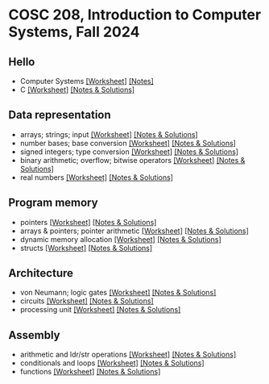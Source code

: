 # COSC 208, Introduction to Computer Systems, Fall 2024

## Hello
* Computer Systems [[Worksheet]](00_hello-systems.worksheet.html) [[Notes]](00_hello-systems.notes.html)
* C [[Worksheet]](01_hello-C.worksheet.html) [[Notes & Solutions]](01_hello-C.notes.html)

## Data representation
* arrays; strings; input [[Worksheet]](10_data-representation_arrays.worksheet.html) [[Notes & Solutions]](10_data-representation_arrays.notes.html)
* number bases; base conversion [[Worksheet]](11_data-representation_number-bases.worksheet.html) [[Notes & Solutions]](11_data-representation_number-bases.notes.html)
* signed integers; type conversion [[Worksheet]](12_data-representation_signed.worksheet.html) [[Notes & Solutions]](12_data-representation_signed.notes.html)
* binary arithmetic; overflow; bitwise operators [[Worksheet]](13_data-representation_bitwise.worksheet.html) [[Notes & Solutions]](13_data-representation_bitwise.notes.html)
* real numbers [[Worksheet]](14_data-representation_real.worksheet.html) [[Notes & Solutions]](14_data-representation_real.notes.html)

## Program memory
* pointers [[Worksheet]](20_program-memory_pointers.worksheet.html) [[Notes & Solutions]](20_program-memory_pointers.notes.html)
* arrays & pointers; pointer arithmetic [[Worksheet]](21_program-memory_arrays.worksheet.html) [[Notes & Solutions]](21_program-memory_arrays.notes.html)
* dynamic memory allocation [[Worksheet]](22_program-memory_malloc.worksheet.html) [[Notes & Solutions]](22_program-memory_malloc.notes.html)
* structs [[Worksheet]](23_program-memory_structs.worksheet.html) [[Notes & Solutions]](23_program-memory_structs.notes.html)

## Architecture
* von Neumann; logic gates [[Worksheet]](30_architecture_components.worksheet.html) [[Notes & Solutions]](30_architecture_components.notes.html)
* circuits [[Worksheet]](31_architecture_circuits.worksheet.html) [[Notes & Solutions]](31_architecture_circuits.notes.html)
* processing unit [[Worksheet]](32_architecture_processor.worksheet.html) [[Notes & Solutions]](32_architecture_processor.notes.html)

## Assembly
* arithmetic and ldr/str operations [[Worksheet]](40_assembly_operations.worksheet.html) [[Notes & Solutions]](40_assembly_operations.notes.html)
* conditionals and loops [[Worksheet]](41_assembly_branching.worksheet.html) [[Notes & Solutions]](41_assembly_branching.notes.html)
* functions [[Worksheet]](42_assembly_functions.worksheet.html) [[Notes & Solutions]](42_assembly_functions.notes.html)
